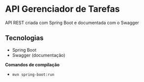 # API Gerenciador de Tarefas
API REST criada com Spring Boot e documentada com o Swagger

## Tecnologias
- Spring Boot
- Swagger (documentação)

**Comandos de compilação**
- `mvn spring-boot:run` 
